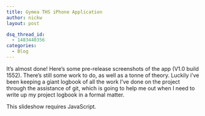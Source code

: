 ```yaml
---
title: Gymea THS iPhone Application
author: nickw
layout: post

dsq_thread_id:
  - 1483440356
categories:
  - Blog
---
```

It&#8217;s almost done! Here&#8217;s some pre-release screenshots of the app (V1.0 build 1552). There&#8217;s still some work to do, as well as a tonne of theory. Luckily i&#8217;ve been keeping a giant logbook of all the work I&#8217;ve done on the project through the assistance of git, which is going to help me out when I need to write up my project logbook in a formal matter.

<p class="jetpack-slideshow-noscript robots-nocontent">
  This slideshow requires JavaScript.
</p>

<div id="gallery-1146-6-slideshow"  class="slideshow-window jetpack-slideshow slideshow-" data-width="984" data-height="410" data-trans="fade" data-gallery="[{&quot;src&quot;:&quot;http:\/\/nickwhyte.com\/wordpress\/wp-content\/uploads\/2013\/07\/iOS-Simulator-Screen-shot-10.07.2013-4.24.56-PM.png&quot;,&quot;id&quot;:&quot;1150&quot;,&quot;caption&quot;:&quot;Home\/News Screen&quot;},{&quot;src&quot;:&quot;http:\/\/nickwhyte.com\/wordpress\/wp-content\/uploads\/2013\/07\/iOS-Simulator-Screen-shot-10.07.2013-4.25.23-PM.png&quot;,&quot;id&quot;:&quot;1149&quot;,&quot;caption&quot;:&quot;Navigation Menu&quot;},{&quot;src&quot;:&quot;http:\/\/nickwhyte.com\/wordpress\/wp-content\/uploads\/2013\/07\/iOS-Simulator-Screen-shot-10.07.2013-4.25.26-PM.png&quot;,&quot;id&quot;:&quot;1148&quot;,&quot;caption&quot;:&quot;Timetable&quot;},{&quot;src&quot;:&quot;http:\/\/nickwhyte.com\/wordpress\/wp-content\/uploads\/2013\/07\/iOS-Simulator-Screen-shot-10.07.2013-4.25.30-PM.png&quot;,&quot;id&quot;:&quot;1147&quot;,&quot;caption&quot;:&quot;About&quot;}]">
</div>

&nbsp;